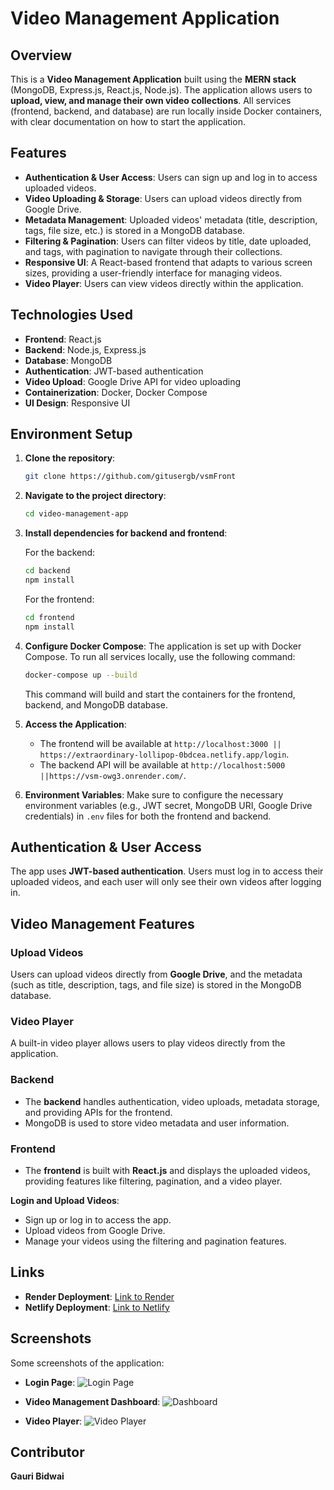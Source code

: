 
# Video Management Application

## Overview

This is a **Video Management Application** built using the **MERN stack** (MongoDB, Express.js, React.js, Node.js). The application allows users to **upload, view, and manage their own video collections**. All services (frontend, backend, and database) are run locally inside Docker containers, with clear documentation on how to start the application.

## Features

- **Authentication & User Access**: Users can sign up and log in to access uploaded videos.
- **Video Uploading & Storage**: Users can upload videos directly from Google Drive.
- **Metadata Management**: Uploaded videos' metadata (title, description, tags, file size, etc.) is stored in a MongoDB database.
- **Filtering & Pagination**: Users can filter videos by title, date uploaded, and tags, with pagination to navigate through their collections.
- **Responsive UI**: A React-based frontend that adapts to various screen sizes, providing a user-friendly interface for managing videos.
- **Video Player**: Users can view videos directly within the application.

## Technologies Used

- **Frontend**: React.js
- **Backend**: Node.js, Express.js
- **Database**: MongoDB 
- **Authentication**: JWT-based authentication
- **Video Upload**: Google Drive API for video uploading
- **Containerization**: Docker, Docker Compose
- **UI Design**: Responsive UI

## Environment Setup

1. **Clone the repository**:
   ```bash
   git clone https://github.com/gitusergb/vsmFront
   ```

2. **Navigate to the project directory**:
   ```bash
   cd video-management-app
   ```

3. **Install dependencies for backend and frontend**:

   For the backend:
   ```bash
   cd backend
   npm install
   ```

   For the frontend:
   ```bash
   cd frontend
   npm install
   ```

4. **Configure Docker Compose**:
   The application is set up with Docker Compose. To run all services locally, use the following command:

   ```bash
   docker-compose up --build
   ```

   This command will build and start the containers for the frontend, backend, and MongoDB database.

5. **Access the Application**:
   - The frontend will be available at `http://localhost:3000 || https://extraordinary-lollipop-0bdcea.netlify.app/login`.
   - The backend API will be available at `http://localhost:5000 ||https://vsm-owg3.onrender.com/`.

6. **Environment Variables**:
   Make sure to configure the necessary environment variables (e.g., JWT secret, MongoDB URI, Google Drive credentials) in `.env` files for both the frontend and backend.

## Authentication & User Access

The app uses **JWT-based authentication**. Users must log in to access their uploaded videos, and each user will only see their own videos after logging in.

## Video Management Features

### Upload Videos

Users can upload videos directly from **Google Drive**, and the metadata (such as title, description, tags, and file size) is stored in the MongoDB database.

### Video Player

A built-in video player allows users to play videos directly from the application.

### Backend
- The **backend** handles authentication, video uploads, metadata storage, and providing APIs for the frontend.
- MongoDB is used to store video metadata and user information.
  
### Frontend
- The **frontend** is built with **React.js** and displays the uploaded videos, providing features like filtering, pagination, and a video player.



 **Login and Upload Videos**:
   - Sign up or log in to access the app.
   - Upload videos from Google Drive.
   - Manage your videos using the filtering and pagination features.



## Links

- **Render Deployment**: [Link to Render](https://vsm-owg3.onrender.com/)
- **Netlify Deployment**: [Link to Netlify](https://extraordinary-lollipop-0bdcea.netlify.app/login)

## Screenshots

Some screenshots of the application:

- **Login Page**:
   ![Login Page](<path-to-screenshot>)

- **Video Management Dashboard**:
   ![Dashboard](<path-to-screenshot>)

- **Video Player**:
   ![Video Player](<path-to-screenshot>)


## Contributor

**Gauri Bidwai**

<!-- # Getting Started with Create React App

This project was bootstrapped with [Create React App](https://github.com/facebook/create-react-app).

## Available Scripts

In the project directory, you can run:

### `npm start`

Runs the app in the development mode.\
Open [http://localhost:3000](http://localhost:3000) to view it in your browser.

The page will reload when you make changes.\
You may also see any lint errors in the console.

### `npm test`

Launches the test runner in the interactive watch mode.\
See the section about [running tests](https://facebook.github.io/create-react-app/docs/running-tests) for more information.

### `npm run build`

Builds the app for production to the `build` folder.\
It correctly bundles React in production mode and optimizes the build for the best performance.

The build is minified and the filenames include the hashes.\
Your app is ready to be deployed!

See the section about [deployment](https://facebook.github.io/create-react-app/docs/deployment) for more information.

### `npm run eject`

**Note: this is a one-way operation. Once you `eject`, you can't go back!**

If you aren't satisfied with the build tool and configuration choices, you can `eject` at any time. This command will remove the single build dependency from your project.

Instead, it will copy all the configuration files and the transitive dependencies (webpack, Babel, ESLint, etc) right into your project so you have full control over them. All of the commands except `eject` will still work, but they will point to the copied scripts so you can tweak them. At this point you're on your own.

You don't have to ever use `eject`. The curated feature set is suitable for small and middle deployments, and you shouldn't feel obligated to use this feature. However we understand that this tool wouldn't be useful if you couldn't customize it when you are ready for it.

## Learn More

You can learn more in the [Create React App documentation](https://facebook.github.io/create-react-app/docs/getting-started).

To learn React, check out the [React documentation](https://reactjs.org/).

### Code Splitting

This section has moved here: [https://facebook.github.io/create-react-app/docs/code-splitting](https://facebook.github.io/create-react-app/docs/code-splitting)

### Analyzing the Bundle Size

This section has moved here: [https://facebook.github.io/create-react-app/docs/analyzing-the-bundle-size](https://facebook.github.io/create-react-app/docs/analyzing-the-bundle-size)

### Making a Progressive Web App

This section has moved here: [https://facebook.github.io/create-react-app/docs/making-a-progressive-web-app](https://facebook.github.io/create-react-app/docs/making-a-progressive-web-app)

### Advanced Configuration

This section has moved here: [https://facebook.github.io/create-react-app/docs/advanced-configuration](https://facebook.github.io/create-react-app/docs/advanced-configuration)

### Deployment

This section has moved here: [https://facebook.github.io/create-react-app/docs/deployment](https://facebook.github.io/create-react-app/docs/deployment)

### `npm run build` fails to minify

This section has moved here: [https://facebook.github.io/create-react-app/docs/troubleshooting#npm-run-build-fails-to-minify](https://facebook.github.io/create-react-app/docs/troubleshooting#npm-run-build-fails-to-minify) -->
